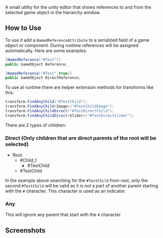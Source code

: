 A small utility for the unity editor that shows references to and from the selected game object in the hierarchy window.

## How to Use
To use it add a `NamedReferenceAttribute` to a serialized field of a game object or component. During runtime references will be assigned automatically. Here are some examples: 
````csharp
[NamedReference("#Test")]
public GameObject Reference;

[NamedReference("#Test",true)]
public GameObject DirectReference;
````

To use at runtime there are helper extension methods for transforms like this:
````csharp
transform.FindAnyChild("#TestChild");
transform.FindAnyChild<Image>("#TestChildImage");
transform.FindAnyChildDirect("#TestDirectChild");
transform.FindAnyChildDirect<Slider>("#TestDirectSlider");
````

There are 2 types of children:
### Direct (Only children that are direct parents of the root will be selected)
* Root
  * #Child_1
    * #TestChild
  * #TestChild

In the example above searching for the `#TestChild` from root, only the second `#TestChild` will be valid as it is not a part of another parent starting with the `#` character. This character is used as an indicator.
### Any
This will ignore any parent that start with the `#` character

## Screenshots
